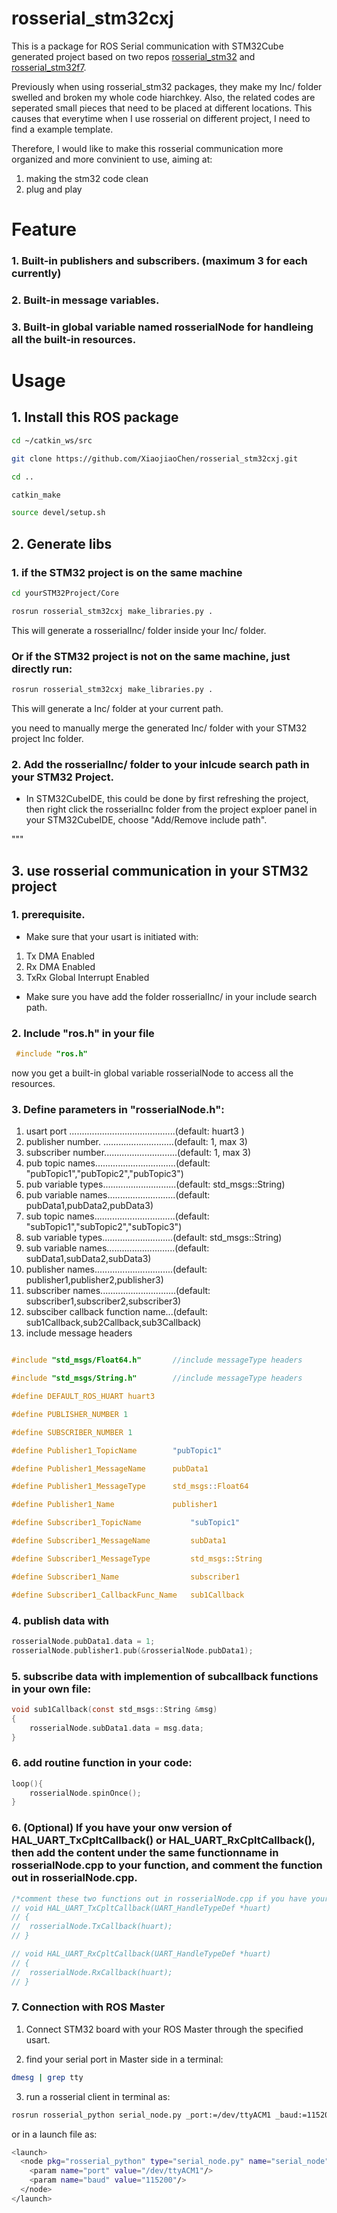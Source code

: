 # rosserial_stm32cxj

This is a package for ROS Serial communication with STM32Cube generated project based on two repos [rosserial_stm32](https://github.com/yoneken/rosserial_stm32) and [rosserial_stm32f7](https://github.com/fdila/rosserial_stm32f7). 

Previously when using rosserial_stm32 packages, they make my Inc/ folder swelled and broken my whole code hiarchkey.  Also, the related codes are seperated small pieces that need to be placed at different locations. This causes that everytime when I use rosserial on different project, I need to find a example template.

Therefore, I would like to make this rosserial communication more organized and more convinient to use, aiming at:
1. making the stm32 code clean
2. plug and play


# Feature
### 1. Built-in publishers and subscribers. (maximum 3 for each currently)
### 2. Built-in message variables.
### 3. Built-in global variable named rosserialNode for handleing all the built-in resources.

# Usage
## 1. Install this ROS package

```sh
cd ~/catkin_ws/src
```
```sh
git clone https://github.com/XiaojiaoChen/rosserial_stm32cxj.git
```
```sh
cd ..
```
```sh
catkin_make
```
```sh
source devel/setup.sh
```
## 2. Generate libs
### 1. if the STM32 project is on the same machine
```sh
cd yourSTM32Project/Core
```
```sh
rosrun rosserial_stm32cxj make_libraries.py .
```
This will generate a rosserialInc/ folder inside your Inc/ folder.

### Or if the STM32 project is not on the same machine, just directly run:
```sh
rosrun rosserial_stm32cxj make_libraries.py .
```
This will generate a Inc/ folder at your current path.

you need to manually merge the generated Inc/ folder with your STM32 project Inc folder.

### 2. Add the rosserialInc/ folder to your inlcude search path in your STM32 Project. 

* In STM32CubeIDE, this could be done by first refreshing the project, then right click the rosserialInc folder from the project exploer panel in your STM32CubeIDE, choose "Add/Remove include path". 

"""

## 3. use rosserial communication in your STM32 project

### 1. prerequisite. 
* Make sure that your usart is initiated with:
1. Tx DMA Enabled
2. Rx DMA Enabled
3. TxRx Global Interrupt Enabled

* Make sure you have add the folder rosserialInc/ in your include search path.

### 2. Include "ros.h" in your file
```c
 #include "ros.h"
 ```
 now you get a built-in global variable rosserialNode to access all the resources.
### 3. Define parameters in "rosserialNode.h":
1. usart port ..........................................(default: huart3   )
2. publisher number. ............................(default: 1, max 3)
2. subscriber number.............................(default: 1, max 3)
3. pub topic names................................(default: "pubTopic1","pubTopic2","pubTopic3")
3. pub variable types.............................(default: std_msgs::String)
3. pub variable names...........................(default: pubData1,pubData2,pubData3)
3. sub topic names................................(default: "subTopic1","subTopic2","subTopic3")
3. sub variable types............................(default: std_msgs::String)
3. sub variable names...........................(default: subData1,subData2,subData3)
5. publisher names...............................(default: publisher1,publisher2,publisher3)
6. subscriber names..............................(default: subscriber1,subscriber2,subscriber3)
7. subsciber callback function name...(default: sub1Callback,sub2Callback,sub3Callback)
8. include message headers
```c

#include "std_msgs/Float64.h"		//include messageType headers

#include "std_msgs/String.h"		//include messageType headers

#define DEFAULT_ROS_HUART huart3

#define PUBLISHER_NUMBER 1

#define SUBSCRIBER_NUMBER 1

#define Publisher1_TopicName    	"pubTopic1"

#define Publisher1_MessageName  	pubData1 

#define Publisher1_MessageType  	std_msgs::Float64 

#define Publisher1_Name		  		publisher1

#define Subscriber1_TopicName 			"subTopic1" 

#define Subscriber1_MessageName 		subData1 

#define Subscriber1_MessageType 		std_msgs::String 

#define Subscriber1_Name		  		subscriber1	

#define Subscriber1_CallbackFunc_Name   sub1Callback  
```
### 4. publish data with
```c
rosserialNode.pubData1.data = 1;
rosserialNode.publisher1.pub(&rosserialNode.pubData1);
```
### 5. subscribe data with implemention of subcallback functions in your own file:
```c
void sub1Callback(const std_msgs::String &msg)
{
	rosserialNode.subData1.data = msg.data;
}
```

### 6. add routine function in your code:
```c
loop(){
    rosserialNode.spinOnce();
}
```
### 6. (Optional) If you have your onw version of HAL_UART_TxCpltCallback() or HAL_UART_RxCpltCallback(), then add the content under the same functionname in rosserialNode.cpp to your function, and comment the function out  in rosserialNode.cpp.
```c
/*comment these two functions out in rosserialNode.cpp if you have your version. Add the content to your function*/
// void HAL_UART_TxCpltCallback(UART_HandleTypeDef *huart)
// {
// 	rosserialNode.TxCallback(huart);    
// }

// void HAL_UART_RxCpltCallback(UART_HandleTypeDef *huart)
// {
// 	rosserialNode.RxCallback(huart);
// }
```

### 7. Connection with ROS Master
1. Connect STM32 board with your ROS Master through the  specified usart.

2. find your serial port in Master side in a terminal:
```sh
dmesg | grep tty
```
3. run a rosserial client in terminal as:
```sh
rosrun rosserial_python serial_node.py _port:=/dev/ttyACM1 _baud:=115200
```
or in a launch file as:
```sh
<launch>
  <node pkg="rosserial_python" type="serial_node.py" name="serial_node">
    <param name="port" value="/dev/ttyACM1"/>
    <param name="baud" value="115200"/>
  </node>
</launch>
```
